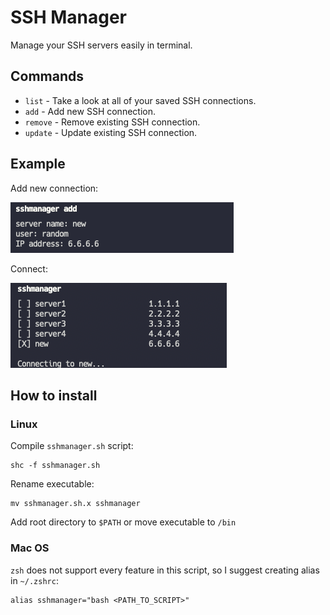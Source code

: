 # SSH Manager
Manage your SSH servers easily in terminal.

## Commands
* `list` - Take a look at all of your saved SSH connections.
* `add` - Add new SSH connection.
* `remove` - Remove existing SSH connection.
* `update` - Update existing SSH connection.

## Example
Add new connection:

![img_3.png](images/img_1.png)

Connect:

![img_2.png](images/img_2.png)

## How to install
### Linux
Compile `sshmanager.sh` script:
```shell
shc -f sshmanager.sh
```
Rename executable:
```shell
mv sshmanager.sh.x sshmanager
```
Add root directory to `$PATH` or move executable to `/bin`
### Mac OS
`zsh` does not support every feature in this script, so I suggest creating alias in `~/.zshrc`:
```shell
alias sshmanager="bash <PATH_TO_SCRIPT>"
```
